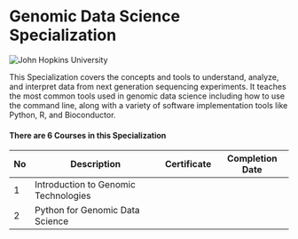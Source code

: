 # Genomic Data Science Specialization

![John Hopkins University](https://d3njjcbhbojbot.cloudfront.net/api/utilities/v1/imageproxy/https://s3.amazonaws.com/coursera_assets/xdp/jhu_v3.svg)

This Specialization covers the concepts and tools to understand, analyze, and interpret data from next generation sequencing experiments. It teaches the most common tools used in genomic data science including how to use the command line, along with a variety of software implementation tools like Python, R, and Bioconductor. 

#### There are 6 Courses in this Specialization
No | Description | Certificate | Completion Date|
---| --- | ----| ---|
 1 | Introduction to Genomic Technologies |  | 
 2 | Python for Genomic Data Science | | 